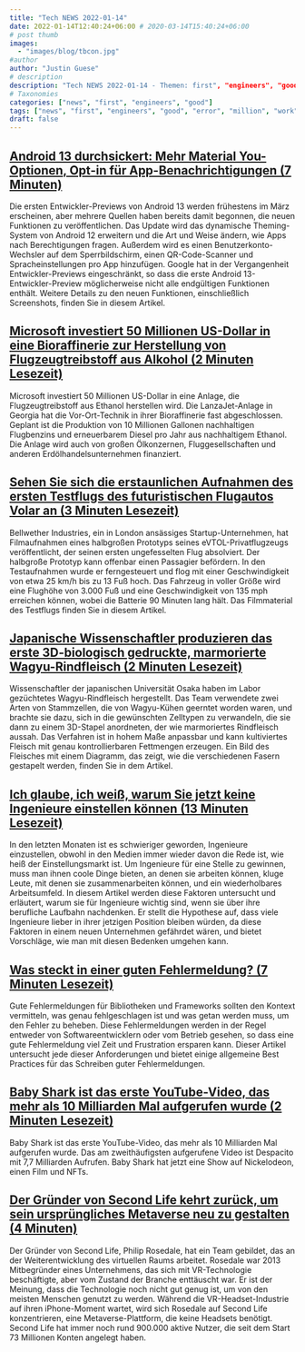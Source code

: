 ```yaml
---
title: "Tech NEWS 2022-01-14"
date: 2022-01-14T12:40:24+06:00 # 2020-03-14T15:40:24+06:00
# post thumb
images:
  - "images/blog/tbcon.jpg"
#author
author: "Justin Guese"
# description
description: "Tech NEWS 2022-01-14 - Themen: first", "engineers", "good"
# Taxonomies
categories: ["news", "first", "engineers", "good"]
tags: ["news", "first", "engineers", "good", "error", "million", "work"]
draft: false
---
```


## [Android 13 durchsickert: Mehr Material You-Optionen, Opt-in für App-Benachrichtigungen (7 Minuten)](https://arstechnica.com/gadgets/2022/01/android-13-leaks-more-material-you-options-opt-in-to-app-notifications/)

 Die ersten Entwickler-Previews von Android 13 werden frühestens im März erscheinen, aber mehrere Quellen haben bereits damit begonnen, die neuen Funktionen zu veröffentlichen. Das Update wird das dynamische Theming-System von Android 12 erweitern und die Art und Weise ändern, wie Apps nach Berechtigungen fragen. Außerdem wird es einen Benutzerkonto-Wechsler auf dem Sperrbildschirm, einen QR-Code-Scanner und Spracheinstellungen pro App hinzufügen. Google hat in der Vergangenheit Entwickler-Previews eingeschränkt, so dass die erste Android 13-Entwickler-Preview möglicherweise nicht alle endgültigen Funktionen enthält. Weitere Details zu den neuen Funktionen, einschließlich Screenshots, finden Sie in diesem Artikel.

## [Microsoft investiert 50 Millionen US-Dollar in eine Bioraffinerie zur Herstellung von Flugzeugtreibstoff aus Alkohol (2 Minuten Lesezeit)](https://www.channelnewsasia.com/business/microsoft-invests-us50-million-alcohol-jet-fuel-biorefinery-2433536)

 Microsoft investiert 50 Millionen US-Dollar in eine Anlage, die Flugzeugtreibstoff aus Ethanol herstellen wird. Die LanzaJet-Anlage in Georgia hat die Vor-Ort-Technik in ihrer Bioraffinerie fast abgeschlossen. Geplant ist die Produktion von 10 Millionen Gallonen nachhaltigen Flugbenzins und erneuerbarem Diesel pro Jahr aus nachhaltigem Ethanol. Die Anlage wird auch von großen Ölkonzernen, Fluggesellschaften und anderen Erdölhandelsunternehmen finanziert.

## [Sehen Sie sich die erstaunlichen Aufnahmen des ersten Testflugs des futuristischen Flugautos Volar an (3 Minuten Lesezeit)](https://interestingengineering.com/watch-the-futuristic-flying-car-volars-amazing-first-test-flight-footage)

 Bellwether Industries, ein in London ansässiges Startup-Unternehmen, hat Filmaufnahmen eines halbgroßen Prototyps seines eVTOL-Privatflugzeugs veröffentlicht, der seinen ersten ungefesselten Flug absolviert. Der halbgroße Prototyp kann offenbar einen Passagier befördern. In den Testaufnahmen wurde er ferngesteuert und flog mit einer Geschwindigkeit von etwa 25 km/h bis zu 13 Fuß hoch. Das Fahrzeug in voller Größe wird eine Flughöhe von 3.000 Fuß und eine Geschwindigkeit von 135 mph erreichen können, wobei die Batterie 90 Minuten lang hält. Das Filmmaterial des Testflugs finden Sie in diesem Artikel.

## [Japanische Wissenschaftler produzieren das erste 3D-biologisch gedruckte, marmorierte Wagyu-Rindfleisch (2 Minuten Lesezeit)](https://newatlas.com/science/world-first-lab-grown-wagyu-beef-japan/)

 Wissenschaftler der japanischen Universität Osaka haben im Labor gezüchtetes Wagyu-Rindfleisch hergestellt. Das Team verwendete zwei Arten von Stammzellen, die von Wagyu-Kühen geerntet worden waren, und brachte sie dazu, sich in die gewünschten Zelltypen zu verwandeln, die sie dann zu einem 3D-Stapel anordneten, der wie marmoriertes Rindfleisch aussah. Das Verfahren ist in hohem Maße anpassbar und kann kultiviertes Fleisch mit genau kontrollierbaren Fettmengen erzeugen. Ein Bild des Fleisches mit einem Diagramm, das zeigt, wie die verschiedenen Fasern gestapelt werden, finden Sie in dem Artikel.

## [Ich glaube, ich weiß, warum Sie jetzt keine Ingenieure einstellen können (13 Minuten Lesezeit)](https://cushychicken.github.io/why-you-cant-hire-engineers/)

 In den letzten Monaten ist es schwieriger geworden, Ingenieure einzustellen, obwohl in den Medien immer wieder davon die Rede ist, wie heiß der Einstellungsmarkt ist. Um Ingenieure für eine Stelle zu gewinnen, muss man ihnen coole Dinge bieten, an denen sie arbeiten können, kluge Leute, mit denen sie zusammenarbeiten können, und ein wiederholbares Arbeitsumfeld. In diesem Artikel werden diese Faktoren untersucht und erläutert, warum sie für Ingenieure wichtig sind, wenn sie über ihre berufliche Laufbahn nachdenken. Er stellt die Hypothese auf, dass viele Ingenieure lieber in ihrer jetzigen Position bleiben würden, da diese Faktoren in einem neuen Unternehmen gefährdet wären, und bietet Vorschläge, wie man mit diesen Bedenken umgehen kann.

## [Was steckt in einer guten Fehlermeldung? (7 Minuten Lesezeit)](https://www.morling.dev/blog/whats-in-a-good-error-message/)

 Gute Fehlermeldungen für Bibliotheken und Frameworks sollten den Kontext vermitteln, was genau fehlgeschlagen ist und was getan werden muss, um den Fehler zu beheben. Diese Fehlermeldungen werden in der Regel entweder von Softwareentwicklern oder vom Betrieb gesehen, so dass eine gute Fehlermeldung viel Zeit und Frustration ersparen kann. Dieser Artikel untersucht jede dieser Anforderungen und bietet einige allgemeine Best Practices für das Schreiben guter Fehlermeldungen.

## [Baby Shark ist das erste YouTube-Video, das mehr als 10 Milliarden Mal aufgerufen wurde (2 Minuten Lesezeit)](https://www.theverge.com/2022/1/13/22881970/baby-shark-youtube-video-10-billion-views?scrolla=5eb6d68b7fedc32c19ef33b4)

 Baby Shark ist das erste YouTube-Video, das mehr als 10 Milliarden Mal aufgerufen wurde. Das am zweithäufigsten aufgerufene Video ist Despacito mit 7,7 Milliarden Aufrufen. Baby Shark hat jetzt eine Show auf Nickelodeon, einen Film und NFTs.

## [Der Gründer von Second Life kehrt zurück, um sein ursprüngliches Metaverse neu zu gestalten (4 Minuten)](https://www.cnet.com/tech/computing/second-life-founder-returns-to-revamp-his-original-metaverse/)

 Der Gründer von Second Life, Philip Rosedale, hat ein Team gebildet, das an der Weiterentwicklung des virtuellen Raums arbeitet. Rosedale war 2013 Mitbegründer eines Unternehmens, das sich mit VR-Technologie beschäftigte, aber vom Zustand der Branche enttäuscht war. Er ist der Meinung, dass die Technologie noch nicht gut genug ist, um von den meisten Menschen genutzt zu werden. Während die VR-Headset-Industrie auf ihren iPhone-Moment wartet, wird sich Rosedale auf Second Life konzentrieren, eine Metaverse-Plattform, die keine Headsets benötigt. Second Life hat immer noch rund 900.000 aktive Nutzer, die seit dem Start 73 Millionen Konten angelegt haben.

